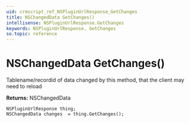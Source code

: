 ```yaml
---
uid: crmscript_ref_NSPluginUrlResponse_GetChanges
title: NSChangedData GetChanges()
intellisense: NSPluginUrlResponse.GetChanges
keywords: NSPluginUrlResponse, GetChanges
so.topic: reference
---
```


# NSChangedData GetChanges()

Tablename/recordid of data changed by this method, that the client may need to reload

**Returns:** NSChangedData

```crmscript
NSPluginUrlResponse thing;
NSChangedData changes  = thing.GetChanges();
```

